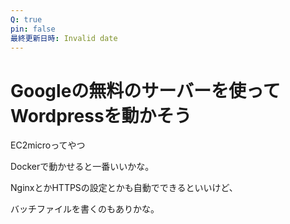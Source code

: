 ```yaml
---
Q: true
pin: false
最終更新日時: Invalid date
---
```

# Googleの無料のサーバーを使ってWordpressを動かそう

EC2microってやつ

Dockerで動かせると一番いいかな。

NginxとかHTTPSの設定とかも自動でできるといいけど、

バッチファイルを書くのもありかな。